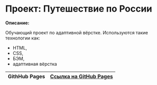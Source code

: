 # Проект: Путешествие по России

**Описание:**

Обучающий проект по адаптивной вёрстке.
Используются такие технологии как:

- HTML,
- CSS,
- БЭМ,
- адаптивная вёрстка

| **GithHub Pages** | [Ссылка на GitHub Pages](https://klimetzc.github.io/russian-travel/) |
| ----------------- | -------------------------------------------------------------------- |
